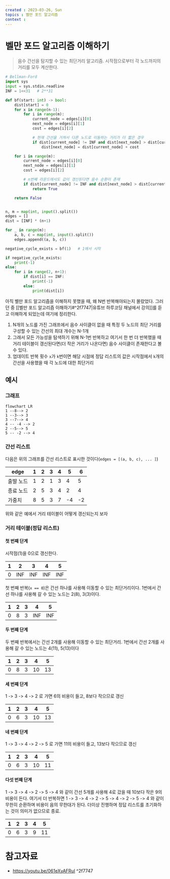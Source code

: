 ```yaml
---
created : 2023-03-26, Sun
topics : 벨만 포드 알고리즘
context : 
---
```

# 벨만 포드 알고리즘 이해하기
> 음수 간선을 탐지할 수 있는 최단거리 알고리즘. 시작점으로부터 각 노드까지의 거리를 모두 계산한다.

```python
# Bellman-Ford
import sys
input = sys.stdin.readline
INF = 1<<31   # 2**31

def bf(start: int) -> bool:
    dist[start] = 0
    for x in range(n-1):
        for i in range(m):
            current_node = edges[i][0]
            next_node = edges[i][1]
            cost = edges[i][2]

            # 현재 간선을 거쳐서 다른 노드로 이동하는 거리가 더 짧은 경우
            if dist[current_node] != INF and dist[next_node] > dist[current_node] + cost:
                dist[next_node] = dist[current_node] + cost

    for i in range(m):
		current_node = edges[i][0]
		next_node = edges[i][1]
		cost = edges[i][2]

        # n번째 라운드에서도 값이 갱신된다면 음수 순환이 존재
        if dist[current_node] != INF and dist[next_node] > dist[current_node] + cost:
            return True

    return False


n, m = map(int, input().split())
edges = []
dist = [INF] * (n+1)

for _ in range(m):
    a, b, c = map(int, input().split())
    edges.append((a, b, c))

negative_cycle_exists = bf(1)   # 1에서 시작

if negative_cycle_exists:
    print(-1)
else:
    for i in range(2, n+1):
        if dist[i] == INF:
	        print(-1)
	    else:
	        print(dist[i])

```

아직 벨만 포드 알고리즘을 이해하지 못했을 때, 왜 N번 반복해야되는지 몰랐었다. 그러던 중 [[벨만 포드 알고리즘 이해하기#^2f7747|유튜브 하루코딩 채널에서 강의]]를 듣고 이해하게 되었는데 여기에 정리한다.

1. N개의 노드를 가진 그래프에서 음수 사이클이 없을 때 특정 두 노드의 최단 거리를 구성할 수 있는 간선의 최대 개수는 N-1개
2. 그래서 모든 가능성을 탐색하기 위해 N-1번 반복하고 여기서 한 번 더 반복했을 때 거리 테이블이 갱신된다면(더 작은 거리가 나온다면) 음수 사이클이 존재한다고 볼 수 있다.
3. 업데이트 반복 횟수 `x`가 `k`번이면 해당 시점에 정답 리스트의 값은 시작점에서 `k`개의 간선을 사용했을 때 각 노드에 대한 최단거리

## 예시
### 그래프
```mermaid
flowchart LR
1 --8--> 2
1 --3--> 3
3 --7--> 4
4 -- -4 --> 2
2 --5--> 5
5 -- -2 --> 4
```
### 간선 리스트
다음은 위의 그래프를 간선 리스트로 표시한 것이다(`edges = [(a, b, c), ... ]`)

| edge      | 1   | 2   | 3   | 4   | 5   | 6   |
| --------- | --- | --- | --- | --- | --- | --- |
| 출발 노드 | 1   | 2   | 1   | 3   | 4   | 5   |
| 종료 노드 | 2   | 5   | 3   | 4   | 2   | 4   |
| 가중치    | 8   | 5   | 3   | 7   | -4  | -2    |

위와 같은 예에서 거리 테이블이 어떻게 갱신되는지 보자
### 거리 테이블(정답 리스트)
#### 첫 번째 단계
시작점(1)을 0으로 갱신한다.

| 1   | 2   | 3   | 4   | 5   |
| --- | --- | --- | --- | --- |
| 0   | INF | INF | INF | INF |

첫 번째 반복(`x == 0`)은 간선 하나를 사용해 이동할 수 있는 최단거리이다. 1번에서 간선 하나를 사용해 갈 수 있는 노드는 2(8), 3(3)이다.

| 1   | 2   | 3   | 4   | 5   |
| --- | --- | --- | --- | --- |
| 0   | 8   | 3   | INF | INF |

#### 두 번째 단계
두 번째 반복에서는 간선 2개를 사용해 이동할 수 있는 최단거리. 1번에서 간선 2개를 사용해 갈 수 있는 노드는 4(11), 5(13)이다

| 1   | 2   | 3   | 4   | 5   |
| --- | --- | --- | --- | --- |
| 0   | 8   | 3   | 10  | 13  | 

#### 세 번째 단계
1 -> 3 -> 4 -> 2 로 가면 6의 비용이 들고, 8보다 작으므로 갱신

| 1   | 2   | 3   | 4   | 5   |
| --- | --- | --- | --- | --- |
| 0   | 6   | 3   | 10  | 13  | 


#### 네 번째 단계
1 -> 3 -> 4 -> 2 -> 5 로 가면 11의 비용이 들고, 13보다 작으므로 갱신

| 1   | 2   | 3   | 4   | 5   |
| --- | --- | --- | --- | --- |
| 0   | 6   | 3   | 10  | 11  | 

#### 다섯 번째 단계
1 -> 3 -> 4 -> 2 -> 5 -> 4 와 같이 간선 5개를 사용해 4로 갔을 때 10보다 작은 9의 비용이 든다. 여기서 더 반복하면 1 -> 3 -> 4 -> 2 -> 5 -> 4 -> 2 -> 5 -> 4 와 같이 무한히 순환하며 비용이 음의 무한대가 된다. 더이상 진행하며 정답 리스트를 초기화하는 것이 의미가 없으므로 종료.

| 1   | 2   | 3   | 4   | 5   |
| --- | --- | --- | --- | --- |
| 0   | 6   | 3   | 9  | 11  | 

# 참고자료
- https://youtu.be/061eXyAFRuI ^2f7747